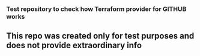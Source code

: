 ### Test repository to check how Terraform provider for GITHUB works

## This repo was created only for test purposes and does not provide extraordinary info
